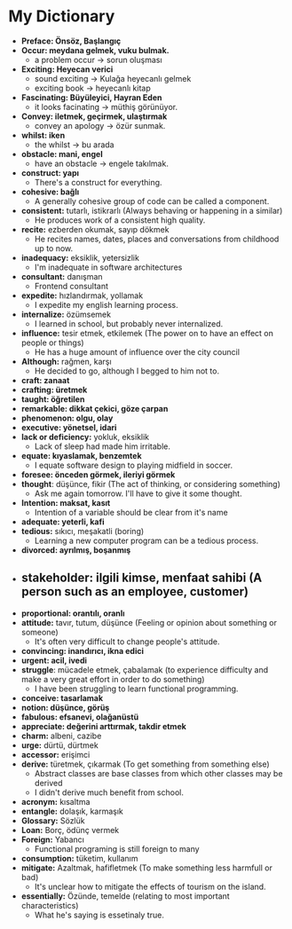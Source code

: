 # My Dictionary

- **Preface: Önsöz, Başlangıç**
- **Occur: meydana gelmek, vuku bulmak.**
  - a problem occur -> sorun oluşması
- **Exciting: Heyecan verici**
  - sound exciting -> Kulağa heyecanlı gelmek
  - exciting book -> heyecanlı kitap
- **Fascinating: Büyüleyici, Hayran Eden**
  - it looks facinating -> müthiş görünüyor.
- **Convey: iletmek, geçirmek, ulaştırmak**
  - convey an apology -> özür sunmak.
- **whilst: iken**
  - the whilst -> bu arada
- **obstacle: mani, engel**
  - have an obstacle -> engele takılmak.
- **construct: yapı**
  - There's a construct for everything.
- **cohesive: bağlı**
  - A generally cohesive group of code can be called a component.
- **consistent:** tutarlı, istikrarlı (Always behaving or happening in a similar)
  - He produces work of a consistent high quality.
- **recite:** ezberden okumak, sayıp dökmek
  - He recites names, dates, places and conversations from childhood up to now.
- **inadequacy:** eksiklik, yetersizlik
  - I'm inadequate in software architectures
- **consultant:** danışman
  - Frontend consultant
- **expedite:** hızlandırmak, yollamak
  - I expedite my english learning process.
- **internalize:** özümsemek
  - I learned in school, but probably never internalized.
- **influence:** tesir etmek, etkilemek (The power on to have an effect on people or things)
  - He has a huge amount of influence over the city council
- **Although:** rağmen, karşı
  - He decided to go, although I begged to him not to.
- **craft: zanaat**
- **crafting: üretmek**
- **taught: öğretilen**
- **remarkable: dikkat çekici, göze çarpan**
- **phenomenon: olgu, olay**
- **executive: yönetsel, idari**
- **lack or deficiency:** yokluk, eksiklik
  - Lack of sleep had made him irritable.
- **equate: kıyaslamak, benzemtek**
  - I equate software design to playing midfield in soccer.
- **foresee: önceden görmek, ileriyi görmek**
- **thought**: düşünce, fikir (The act of thinking, or considering something)
  - Ask me again tomorrow. I'll have to give it some thought.
- **Intention: maksat, kasıt**
  - Intention of a variable should be clear from it's name
- **adequate: yeterli, kafi**
- **tedious:** sıkıcı, meşakatli (boring)
  - Learning a new computer program can be a tedious process.
- **divorced: ayrılmış, boşanmış**
- ## **stakeholder:** ilgili kimse, menfaat sahibi (A person such as an employee, customer)
- **proportional: orantılı, oranlı**
- **attitude:** tavır, tutum, düşünce (Feeling or opinion about something or someone)
  - It's often very difficult to change people's attitude.
- **convincing: inandırıcı, ikna edici**
- **urgent: acil, ivedi**
- **struggle**: mücadele etmek, çabalamak (to experience difficulty and make a very great effort in order to do something)
  - I have been struggling to learn functional programming.
- **conceive: tasarlamak**
- **notion: düşünce, görüş**
- **fabulous: efsanevi, olağanüstü**
- **appreciate: değerini arttırmak, takdir etmek**
- **charm:** albeni, cazibe
- **urge:** dürtü, dürtmek
- **accessor:** erişimci
- **derive:** türetmek, çıkarmak (To get something from something else)
  - Abstract classes are base classes from which other classes may be derived
  - I didn't derive much benefit from school.
- **acronym:** kısaltma
- **entangle:** dolaşık, karmaşık
- **Glossary:** Sözlük
- **Loan:** Borç, ödünç vermek
- **Foreign:** Yabancı
  - Functional programing is still foreign to many
- **consumption:** tüketim, kullanım
- **mitigate:** Azaltmak, hafifletmek (To make something less harmfull or bad)
  - It's unclear how to mitigate the effects of tourism on the island.
- **essentially:** Özünde, temelde (relating to most important characteristics)
  - What he's saying is essetinaly true.
